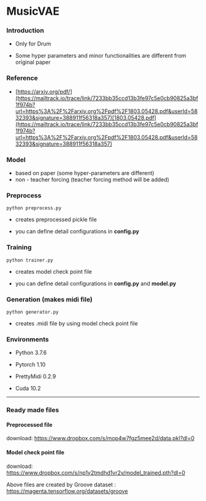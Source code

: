 # MusicVAE


### Introduction

* Only for Drum 

* Some hyper parameters and minor functionalities are different from original paper



### Reference

* [https://arxiv.org/pdf/](https://mailtrack.io/trace/link/7233bb35ccd13b3fe97c5e0cb90825a3bf1f974b?url=https%3A%2F%2Farxiv.org%2Fpdf%2F1803.05428.pdf&userId=5832393&signature=388911f56318a357)[1803.05428.pdf](https://mailtrack.io/trace/link/7233bb35ccd13b3fe97c5e0cb90825a3bf1f974b?url=https%3A%2F%2Farxiv.org%2Fpdf%2F1803.05428.pdf&userId=5832393&signature=388911f56318a357)



### Model

* based on paper (some hyper-parameters are different)
* non - teacher forcing (teacher forcing method will be added)



### Preprocess

```shell
python preprocess.py
```

* creates preprocessed pickle file

* you can define detail configurations in **config.py** 

### Training

```shell
python trainer.py
```

* creates model check point file

* you can define detail configurations in **config.py** and **model.py**

### Generation (makes midi file)

```shell
python generator.py
```

* creates .midi file by using model check point file



### Environments

- Python 3.7.6

- Pytorch 1.10

- PrettyMidi 0.2.9

- Cuda 10.2

------

### Ready made files



#### Preprocessed file

download: https://www.dropbox.com/s/mop4w7fgz5mee2d/data.pkl?dl=0



#### Model check point file

download: https://www.dropbox.com/s/np1y2tmdhd1vr2v/model_trained.pth?dl=0



Above files are created by Groove dataset : [https://magenta.](https://mailtrack.io/trace/link/5b0d6601546cb1cb86bec0dfbbd63983c5ed7b93?url=https%3A%2F%2Fmagenta.tensorflow.org%2Fdatasets%2Fgroove&userId=5832393&signature=4a7e82253221a4c2)[tensorflow.org/datasets/groove](https://mailtrack.io/trace/link/5b0d6601546cb1cb86bec0dfbbd63983c5ed7b93?url=https%3A%2F%2Fmagenta.tensorflow.org%2Fdatasets%2Fgroove&userId=5832393&signature=4a7e82253221a4c2)